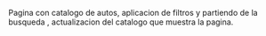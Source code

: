 Pagina con catalogo de autos, aplicacion de filtros y partiendo de la busqueda , actualizacion del catalogo que muestra la pagina.